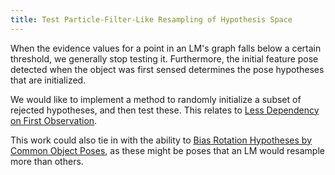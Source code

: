 ```yaml
---
title: Test Particle-Filter-Like Resampling of Hypothesis Space
---
```


When the evidence values for a point in an LM's graph falls below a certain threshold, we generally stop testing it. Furthermore, the initial feature pose detected when the object was first sensed determines the pose hypotheses that are initialized.

We would like to implement a method to randomly initialize a subset of rejected hypotheses, and then test these. This relates to [Less Dependency on First Observation](less-dependency-on-first-observation.md).

This work could also tie in with the ability to [Bias Rotation Hypotheses by Common Object Poses](bias-rotation-hypotheses.md), as these might be poses that an LM would resample more than others.